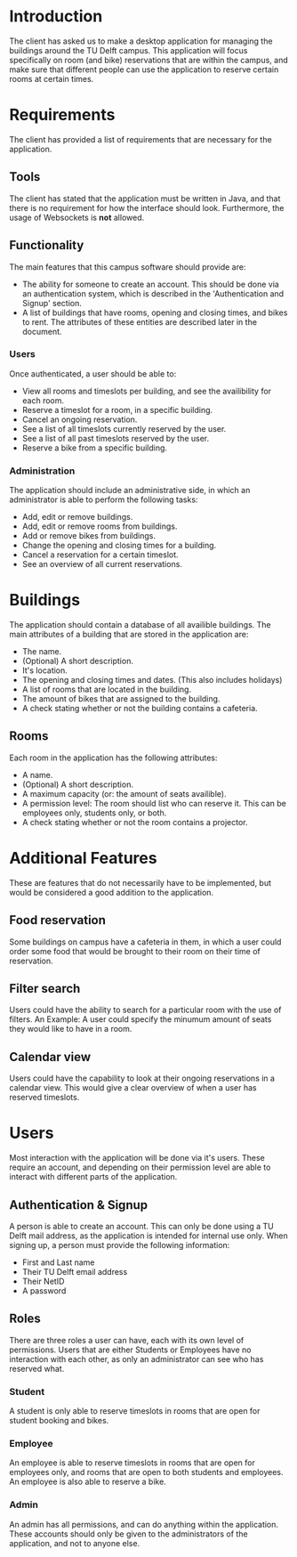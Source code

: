# Introduction
The client has asked us to make a desktop application for managing the buildings around the TU Delft campus. This application will focus specifically on room (and bike) reservations that are within the campus, and make sure that different people can use the application to reserve certain rooms at certain times.


# Requirements

The client has provided a list of requirements that are necessary for the application.

## Tools

The client has stated that the application must be written in Java, and that there is no requirement for how the interface should look.
Furthermore, the usage of Websockets is **not** allowed.

## Functionality

The main features that this campus software should provide are:

- The ability for someone to create an account.
    This should be done via an authentication system, which is described in the 'Authentication and Signup' section.
- A list of buildings that have rooms, opening and closing times, and bikes to rent.
    The attributes of these entities are described later in the document.


### Users
Once authenticated, a user should be able to:
- View all rooms and timeslots per building, and see the availibility for each room.
- Reserve a timeslot for a room, in a specific building.
- Cancel an ongoing reservation.
- See a list of all timeslots currently reserved by the user.
- See a list of all past timeslots reserved by the user.
- Reserve a bike from a specific building.


### Administration
The application should include an administrative side, in which an administrator is able to perform the following tasks:

- Add, edit or remove buildings.
- Add, edit or remove rooms from buildings.
- Add or remove bikes from buildings.
- Change the opening and closing times for a building.
- Cancel a reservation for a certain timeslot.
- See an overview of all current reservations. 

# Buildings
The application should contain a database of all availible buildings. The main attributes of a building that are stored in the application are:

- The name.
- (Optional) A short description.
- It's location.
- The opening and closing times and dates. (This also includes holidays)
- A list of rooms that are located in the building.
- The amount of bikes that are assigned to the building.
- A check stating whether or not the building contains a cafeteria.


## Rooms
Each room in the application has the following attributes:

- A name.
- (Optional) A short description.
- A maximum capacity (or: the amount of seats availible).
- A permission level: The room should list who can reserve it. This can be employees only, students only, or both.
- A check stating whether or not the room contains a projector.

# Additional Features

These are features that do not necessarily have to be implemented, but would be considered a good addition to the application.

## Food reservation
Some buildings on campus have a cafeteria in them, in which a user could order some food that would be brought to their room on their time of reservation.

## Filter search
Users could have the ability to search for a particular room with the use of filters. An Example: A user could specify the minumum amount of seats they would like to have in a room.

## Calendar view
Users could have the capability to look at their ongoing reservations in a calendar view. This would give a clear overview of when a user has reserved timeslots.

# Users
Most interaction with the application will be done via it's users. These require an account, and depending on their permission level are able to interact with different parts of the application.

## Authentication & Signup
A person is able to create an account. This can only be done using a TU Delft mail address, as the application is intended for internal use only. When signing up, a person must provide the following information:

- First and Last name
- Their TU Delft email address
- Their NetID
- A password

## Roles
There are three roles a user can have, each with its own level of permissions.
Users that are either Students or Employees have no interaction with each other, as only an administrator can see who has reserved what.

### Student
A student is only able to reserve timeslots in rooms that are open for student booking and bikes. 

### Employee
An employee is able to reserve timeslots in rooms that are open for employees only, and rooms that are open to both students and employees. An employee is also able to reserve a bike.

### Admin
An admin has all permissions, and can do anything within the application. These accounts should only be given to the administrators of the application, and not to anyone else.